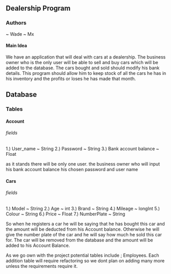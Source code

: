 ## Dealership Program
### Authors

~ Wade
~ Mx

#### Main Idea 

We have an application that will deal with cars at a dealership. The business owner who is the only user will be able to sell and buy cars which will be added to the database. The cars bought and sold should modify his bank details. This program should allow him to keep stock of all the cars he has in his inventory and the profits or loses he has made that month.

## Database 
### Tables

#### Account
 ###### fields
 1.) User_name ~ String
 2.) Password ~ String
 3.) Bank account balance ~ Float

as it stands there will be only one user. the business owner who will input his bank account balance his chosen password and user name

#### Cars
 ###### fields
 1.) Model ~ String
 2.) Age ~ int
 3.) Brand ~ String
 4.) Mileage ~ longInt
 5.) Colour ~ String
 6.) Price ~ Float
 7.) NumberPlate ~ String

So when he registers a car he will be saying that he has bought this car and the amount will be deducted from his Account balance.
Otherwise he will give the number plate of the car and he will say how much he sold this car for. The car will be removed from the database and the amount will be added to his Account Balance.

As we go own with the project potential tables include ; Employees. Each addition table will require refactoring so we dont plan on adding many more unless the requirements require it.